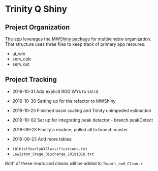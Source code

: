 # Trinity Q Shiny

## Project Organization

The app leverages the [MWShiny package](https://cran.r-project.org/web/packages/mwshiny/vignettes/mws-vignette.html "CRAN Vignette") for multiwindow organization.  That structure uses three files to keep track of primary app resoures:

* ui_win
* serv_calc
* serv_out



## Project Tracking
 - 2019-10-31   Add explicit ROD WYs to `tAllQ`

 - 2019-10-30   Setting up for the refactor to MWShiny

 - 2019-10-23   Finished basin scaling and Trinity unimpeded estimation

 - 2019-10-02   Set up for integrating peak detector - branch peakDetect 

 - 2019-09-23    Finally a readme, pulled all to branch master

 - 2019-09-23    Add more tables:
 
 * `tblHistYearlyWYClassifications.txt`
 * `Lewiston_Stage_Discharge_20191018.txt`
 
Both of these reads and cleans will be added to `Import_and_Clean.r`
        

 

 

